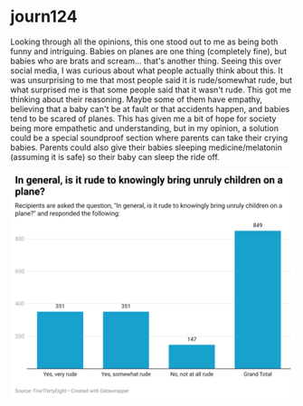 # journ124
Looking through all the opinions, this one stood out to me as being both funny and intriguing. Babies on planes are one thing (completely fine), but babies who are brats and scream... that's another thing. Seeing this over social media, I was curious about what people actually think about this. It was unsurprising to me that most people said it is rude/somewhat rude, but what surprised me is that some people said that it wasn't rude. This got me thinking about their reasoning. Maybe some of them have empathy, believing that a baby can't be at fault or that accidents happen, and babies tend to be scared of planes. This has given me a bit of hope for society being more empathetic and understanding, but in my opinion, a solution could be a special soundproof section where parents can take their crying babies. Parents could also give their babies sleeping medicine/melatonin (assuming it is safe) so their baby can sleep the ride off.

![Chart of response to the question, "In general, is it rude to knowingly bring unruly children on a plane?"](PyhE8-in-general-is-it-rude-to-knowingly-bring-unruly-children-on-a-plane-.png)
